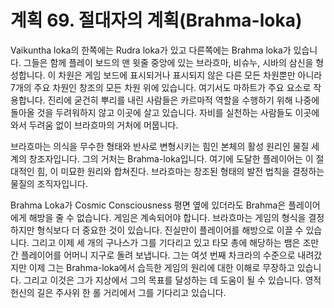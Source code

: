 # 계획 69. 절대자의 계획(Brahma-loka)

Vaikuntha loka의 한쪽에는 Rudra loka가 있고 다른쪽에는 Brahma loka가 있습니다. 그들은 함께 플레이 보드의 맨 윗줄 중앙에 있는 브라흐마, 비슈누, 시바의 삼신을 형성합니다. 이 차원은 게임 보드에 표시되거나 표시되지 않은 다른 모든 차원뿐만 아니라 7개의 주요 차원인 창조의 모든 차원 위에 있습니다. 여기서도 마하트가 주요 요소로 작용합니다. 진리에 굳건히 뿌리를 내린 사람들은 카르마적 역할을 수행하기 위해 나중에 돌아올 것을 두려워하지 않고 이곳에 살고 있습니다. 자비를 실천하는 사람들도 이곳에 와서 두려움 없이 브라흐마의 거처에 머뭅니다.

브라흐마는 의식을 무수한 형태와 반사로 변형시키는 힘인 본체의 활성 원리인 물질 세계의 창조자입니다. 그의 거처는 Brahma-loka입니다. 여기에 도달한 플레이어는 이 절대적인 힘, 이 미묘한 원리와 합쳐진다. 브라흐마는 창조된 형태의 발전 법칙을 결정하는 물질의 조직자입니다.

Brahma Loka가 Cosmic Consciousness 평면 옆에 있더라도 Brahma은 플레이어에게 해방을 줄 수 없습니다. 게임은 계속되어야 합니다. 브라흐마는 게임의 형식을 결정하지만 형식보다 더 중요한 것이 있습니다. 진실만이 플레이어를 해방으로 이끌 수 있습니다. 그리고 이제 세 개의 구나스가 그를 기다리고 있고 타모 총에 해당하는 뱀은 조만간 플레이어를 어머니 지구로 돌려 보냅니다. 그는 여섯 번째 차크라의 수준으로 내려갔지만 이제 그는 Brahma-loka에서 습득한 게임의 원리에 대한 이해로 무장하고 있습니다. 그리고 이것은 그가 지상에서 그의 목표를 달성하는 데 도움이 될 수 있습니다. 영적 헌신의 길은 주사위 한 롤 거리에서 그를 기다리고 있습니다.
